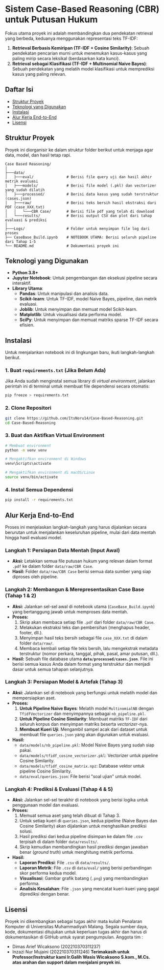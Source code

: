 # Sistem Case-Based Reasoning (CBR) untuk Putusan Hukum

Fokus utama proyek ini adalah membandingkan dua pendekatan retrieval yang berbeda, keduanya menggunakan representasi teks TF-IDF:
1.  **Retrieval Berbasis Kemiripan (TF-IDF + Cosine Similarity)**: Sebuah pendekatan pencarian murni untuk menemukan kasus-kasus yang paling mirip secara leksikal (berdasarkan kata kunci).
2.  **Retrieval sebagai Klasifikasi (TF-IDF + Multinomial Naive Bayes)**: Sebuah pendekatan yang melatih model klasifikasi untuk memprediksi kasus yang paling relevan.

## Daftar Isi
* [Struktur Proyek](#-struktur-proyek)
* [Teknologi yang Digunakan](#️-teknologi-yang-digunakan)
* [Instalasi](#-instalasi)
* [Alur Kerja End-to-End](#-alur-kerja-end-to-end)
* [Lisensi](#-lisensi)

## Struktur Proyek
Proyek ini diorganisir ke dalam struktur folder berikut untuk menjaga agar data, model, dan hasil tetap rapi.
```
Case Based Reasoning/
│
├───data/
│   ├───eval/               # Berisi file query uji dan hasil akhir metrik evaluasi
│   ├───models/             # Berisi file model (.pkl) dan vectorizer yang sudah dilatih
│   ├───processed/          # Berisi data kasus yang sudah terstruktur (cases.json)
│   ├───raw/                # Berisi teks bersih hasil ekstraksi dari PDF (case_XXX.txt)
│   │   └───CBR Case/       # Berisi file pdf yang telah di download
│   └───results/            # Berisi output CSV dan plot dari tahap evaluasi & prediksi
│
├───Logs/                   # Folder untuk menyimpan file log dari proses
├── CaseBase_Build.ipynb    # NOTEBOOK UTAMA: Berisi seluruh pipeline dari Tahap 1-5
└── README.md               # Dokumentasi proyek ini
```
## Teknologi yang Digunakan
* **Python 3.8+**
* **Jupyter Notebook**: Untuk pengembangan dan eksekusi pipeline secara interaktif.
* **Library Utama**:
    * **Pandas**: Untuk manipulasi dan analisis data.
    * **Scikit-learn**: Untuk TF-IDF, model Naive Bayes, pipeline, dan metrik evaluasi.
    * **Joblib**: Untuk menyimpan dan memuat model Scikit-learn.
    * **Matplotlib**: Untuk visualisasi data performa model.
    * **SciPy**: Untuk menyimpan dan memuat matriks sparse TF-IDF secara efisien.

## Instalasi

Untuk menjalankan notebook ini di lingkungan baru, ikuti langkah-langkah berikut.

### 1. Buat `requirements.txt` (Jika Belum Ada)
Jika Anda sudah menginstal semua library di *virtual environment*, jalankan perintah ini di terminal untuk membuat file dependensi secara otomatis:
```bash
pip freeze > requirements.txt
```

### 2.  Clone Repositori
```bash
git clone https://github.com/ItsNoru14/Case-Based-Reasoning.git
cd Case-Based-Reasoning
```

### 3. Buat dan Aktifkan Virtual Environment
```bash
# Membuat environment
python -m venv venv

# Mengaktifkan environment di Windows
venv\Scripts\activate

# Mengaktifkan environment di macOS/Linux
source venv/bin/activate
```

### 4. Instal Semua Dependensi
```bash
pip install -r requirements.txt
```

## Alur Kerja End-to-End

Proses ini menjelaskan langkah-langkah yang harus dijalankan secara berurutan untuk menjalankan keseluruhan pipeline, mulai dari data mentah hingga hasil evaluasi model.

### Langkah 1: Persiapan Data Mentah (Input Awal)
* **Aksi:** Letakkan semua file putusan hukum yang relevan dalam format `.pdf` ke dalam folder `data/raw/CBR Case`.
* **Hasil:** Folder `data/raw/CBR Case` berisi semua data sumber yang siap diproses oleh pipeline.

### Langkah 2: Membangun & Merepresentasikan Case Base (Tahap 1 & 2)
* **Aksi:** Jalankan sel-sel awal di notebook utama (`CaseBase_Build.ipynb`) yang bertanggung jawab untuk memproses data mentah.
* **Proses:**
    1.  Skrip akan membaca setiap file `.pdf` dari folder `data/raw/CBR Case`.
    2.  Melakukan ekstraksi teks dan pembersihan (menghapus header, footer, dll.).
    3.  Menyimpan hasil teks bersih sebagai file `case_XXX.txt` di dalam folder `data/raw/`.
    4.  Membaca kembali setiap file teks bersih, lalu mengekstrak metadata terstruktur (nomor perkara, tanggal, pihak, pasal, amar putusan, dll.).
* **Hasil:** Sebuah file database utama **`data/processed/cases.json`**. File ini berisi semua kasus Anda dalam format yang terstruktur dan menjadi dasar untuk semua tahapan selanjutnya.

### Langkah 3: Persiapan Model & Artefak (Tahap 3)
* **Aksi:** Jalankan sel di notebook yang berfungsi untuk melatih model dan mempersiapkan aset.
* **Proses:**
    1.  **Untuk Pipeline Naive Bayes**: Melatih model `MultinomialNB` dengan `TfidfVectorizer` dan menyimpannya sebagai `nb_pipeline.pkl`.
    2.  **Untuk Pipeline Cosine Similarity**: Membuat matriks `TF-IDF` dari seluruh korpus dan menyimpan matriks beserta *vectorizer*-nya.
    3.  **Membuat Kueri Uji**: Mengambil sampel acak dari dataset untuk membuat file `queries.json` yang akan digunakan untuk evaluasi.
* **Hasil:**
    * `data/models/nb_pipeline.pkl`: Model Naive Bayes yang sudah siap pakai.
    * `data/models/tfidf_cosine_vectorizer.pkl`: Vectorizer untuk pipeline Cosine Similarity.
    * `data/models/tfidf_cosine_matrix.npz`: Database vektor untuk pipeline Cosine Similarity.
    * `data/eval/queries.json`: File berisi "soal ujian" untuk model.

### Langkah 4: Prediksi & Evaluasi (Tahap 4 & 5)
* **Aksi:** Jalankan sel-sel terakhir di notebook yang berisi logika untuk penggunaan model dan evaluasi.
* **Proses:**
    1.  Memuat semua aset yang telah dibuat di Tahap 3.
    2.  Untuk setiap kueri di `queries.json`, kedua pipeline (Naive Bayes dan Cosine Similarity) akan dijalankan untuk menghasilkan prediksi solusi.
    3.  Hasil prediksi dari kedua pipeline disimpan ke dalam file `.csv` terpisah di dalam folder `data/results/`.
    4.  Skrip kemudian membandingkan hasil prediksi dengan jawaban benar (*ground truth*) untuk menghitung metrik performa.
* **Hasil:**
    * **Laporan Prediksi**: File `.csv` di `data/results/`.
    * **Laporan Metrik**: File `.csv` di `data/eval/` yang berisi perbandingan skor performa kedua model.
    * **Visualisasi**: Gambar grafik batang (`.png`) yang membandingkan performa.
    * **Analisis Kesalahan**: File `.json` yang mencatat kueri-kueri yang gagal diprediksi dengan benar.

## Lisensi
Proyek ini dikembangkan sebagai tugas akhir mata kuliah Penalaran Komputer di Universitas Muhammadiyah Malang. Segala sumber daya, kode, dokumentasi ditujukan untuk keperluan tugas akhir dan harus di dokumentasikan di GitHub untuk syarat pengumpulan.
Anggota tim :
* Dimas Arief Wicaksono (202210370311237)
* Inzazi Nur Mujaini (202210370311246)
**Terimakasih untuk Professor/Instruktur kami Ir.Galih Wasis Wicaksono S.kom., M.Cs. atas arahan dan support dalam menjalani proyek ini.**